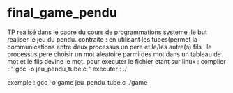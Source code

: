 # final_game_pendu

TP realisé dans le cadre du cours de programmations systeme .le but realiser le jeu du pendu.
contraite : en utilisant les tubes(permet la communications entre deux processus un pere et le/les autre(s)
fils . le processus pere choisir un mot aleatoire parmi des mot dans un tableau de mot et le fils devine le 
mot.
pour executer le fichier etant sur linux : 
 complier :  " gcc -o <nom-que-vous-donnez-au-code-compile> jeu_pendu_tube.c "
 executer :  ./<nom-que-vous-donnez-au-code-compile>
 
exemple :
    gcc -o game jeu_pendu_tube.c
    ./game

